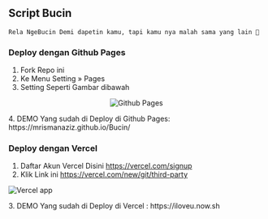 ## Script Bucin

```
Rela NgeBucin Demi dapetin kamu, tapi kamu nya malah sama yang lain 🥴
```
### Deploy dengan Github Pages
1. Fork Repo ini
2. Ke Menu Setting » Pages
3. Setting Seperti Gambar dibawah
<p align="center">
   <img src="https://i.ibb.co/bW4Fh4c/Screenshot-113.png" alt="Github Pages">
</p>
4. DEMO Yang sudah di Deploy di Github Pages: https://mrismanaziz.github.io/Bucin/

### Deploy dengan Vercel
1. Daftar Akun Vercel Disini https://vercel.com/signup
2. Klik Link ini https://vercel.com/new/git/third-party
<p align="left">
   <img src="https://i.ibb.co/XX19Ryp/Screenshot-114.png" alt="Vercel app">
</p>
3. DEMO Yang sudah di Deploy di Vercel : https://iloveu.now.sh
